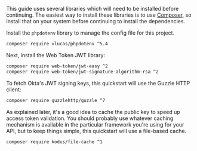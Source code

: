 This guide uses several libraries which will need to be installed before continuing. The easiest way to install these libraries is to use [Composer](https://getcomposer.org), so install that on your system before continuing to install the dependencies.

Install the `phpdotenv` library to manage the config file for this project.

```bash
composer require vlucas/phpdotenv ^5.4
```

Next, install the Web Token JWT library:

```bash
composer require web-token/jwt-easy ^2
composer require web-token/jwt-signature-algorithm-rsa ^2
```

To fetch Okta's JWT signing keys, this quickstart will use the Guzzle HTTP client:

```bash
composer require guzzlehttp/guzzle ^7
```

As explained later, it's a good idea to cache the public key to speed up access token validation. You should probably use whatever caching mechanism is available in the particular framework you're using for your API, but to keep things simple, this quickstart will use a file-based cache.

```bash
composer require kodus/file-cache ^1
```
